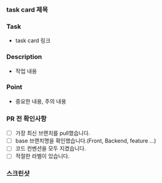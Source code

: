 ### task card 제목

### Task

- task card 링크

### Description

- 작업 내용

### Point

- 중요한 내용, 주의 내용


### PR 전 확인사항

- [ ] 가장 최신 브랜치를 pull했습니다.
- [ ] base 브랜치명을 확인했습니다.(Front, Backend, feature ...)
- [ ] 코드 컨벤션을 모두 지켰습니다.
- [ ] 적절한 라벨이 있습니다.

### 스크린샷
